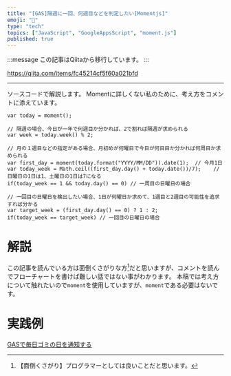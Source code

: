 ```yaml
---
title: "[GAS]隔週に一回、何週目などを判定したい[Momentjs]"
emoji: "📝"
type: "tech"
topics: ["JavaScript", "GoogleAppsScript", "moment.js"]
published: true
---
```


:::message
この記事はQiitaから移行しています。
:::

https://qiita.com/items/fc45214cf5f60a021bfd

---

ソースコードで解説します。
Momentに詳しくない私のために、考え方をコメントに添えています。

```
var today = moment();

// 隔週の場合、今日が一年で何週目か分かれば、2で割れば隔週が求められる
var week = today.week() % 2;

// 月の１週目などの指定がある場合、月初めが何曜日で今日が何日目か分かれば何周目か求められる
var first_day = moment(today.format("YYYY/MM/DD")).date(1);  // 今月1日
var today_week = Math.ceil((first_day.day() + today.date())/7);    // 日曜日の1日は1、土曜日の1日は7になる
if(today_week == 1 && today.day() == 0) // 一周目の日曜日の場合

// 一回目の日曜日を検出したい場合、1日が何曜日か求めて、1週目と2週目の可能性を追求すれば分かる
var target_week = (first_day.day() == 0) ? 1 : 2;
if(today_week == target_week) // 一回目の日曜日の場合  
```

# 解説
この記事を読んでいる方は面倒くさがりな方[^1]だと思いますが、コメントを読んでフローチャートを書けば難しい話ではない事がわかります。
本稿では考え方について触れたいので`moment`を使用していますが、`moment`である必要はないです。

[^1]: 【面倒くさがり】プログラマーとしては良いことだと思います。

# 実践例
[GASで毎日ゴミの日を通知する](https://github.com/shimajima-eiji/Hosting/blob/GAS-timetrigger/%E3%82%B4%E3%83%9F%E3%81%AE%E6%97%A5.gs)

